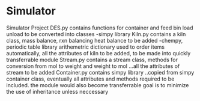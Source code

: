 # Simulator
Simulator Project
DES.py contains functions for container and feed bin load unload to be converted into classes -simpy library
Kiln.py contains a kiln class, mass balance, rxn balancing heat balance to be added -chempy, periodic table library arithemetric dictionary used to order items automatically, 
all the attributes of kiln to be added, to be made into quickly transferrable module 
Stream.py contains a stream class, methods for conversion from mol to weight and weight to mol ...all the attributes of stream to be added
Container.py contains simpy library ..copied from simpy container class, eventually all attributes and methods required to be included. the module would also become transferrable
goal is to minimize the use of inheritance unless neccessary
